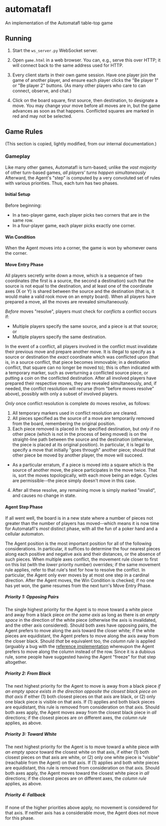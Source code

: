 # automatafl
An implementation of the Automatafl table-top game

## Running

1. Start the `ws_server.py` WebSocket server.

2. Open `game.html` in a web browser. You can, e.g., serve this over HTTP; it will connect back to the same address used for HTTP.

3. Every client starts in their own game session. Have one player join the game of another player, and ensure each player clicks the "Be player 1" or "Be player 2" buttons. (As many other players who care to can connect, observe, and chat.)

4. Click on the board square, first source, then destination, to designate a move. You may change your move before all moves are in, but the game advances as soon as that happens. Conflicted squares are marked in red and may not be selected.

## Game Rules

(This section is copied, lightly modified, from our internal documentation.)

### Gameplay

Like many other games, Automatafl is turn-based; unlike the *vast majority* of other turn-based games, *all players' turns happen simultaneously* Afterward, the Agent's "step" is computed by a very convoluted set of rules with various priorities. Thus, each turn has two phases.

#### Initial Setup

Before beginning:

* In a two-player game, each player picks two corners that are in the same row.
* In a four-player game, each player picks exactly one corner.

#### Win Condition

When the Agent moves into a corner, the game is won by whomever owns the corner. 

#### Move Entry Phase

All players secretly write down a move, which is a sequence of two coordinates (the first is a source, the second a destination) such that the source is not equal to the destination, and at least one of the coordinate axes (X or Y) is shared between the source and the destination (that is, it would make a valid rook move on an empty board). When all players have prepared a move, all the moves are revealed simultaneously.

*Before* moves "resolve", players must check for *conflicts*  a conflict occurs if:

* Multiple players specify the same source, and a piece is at that source; or
* Multiple players specify the same destination.

In the event of a conflict, all players involved in the conflict must invalidate their previous move and prepare another move. It is illegal to specify as a source or destination the *exact* coordinate which was conflicted upon (that is, in a source conflict, that piece becomes immovable; in a destination conflict, that square can no longer be moved to); this is often indicated with a temporary marker, such as overturning a conflicted source piece, or putting a coin on the conflicted destination. After all involved players have prepared their respective moves, they are revealed simultaneously, and, if needed, the conflict resolution will recurse (from "before moves resolve" above), possibly with only a subset of involved players.

*Only* once conflict resolution is complete do moves resolve, as follows:

1. All temporary markers used in conflict resolution are cleared.
2. All pieces specified as the source of a move are temporarily removed from the board, remembering the original position.
3. Each piece removed is placed in the specified destination, but *only* if no other piece (which is not in the process of being moved) is on the straight-line path between the source and the destination (otherwise, the piece is placed at its original position). In particular, it is legal to specify a move that initially "goes through" another piece; should that other piece be moved by another player, the move will succeed.
  * As a particular erratum, if a piece is moved into a square which is the source of another move, the piece participates in the move twice. That is, sort the moves topologically, with each move being an edge. Cycles are permissible--the piece simply doesn't move in this case.
4. After all these resolve, any remaining move is simply marked "invalid", and causes no change in state.

#### Agent Step Phase

If all went well, the board is in a new state where a number of pieces not greater than the number of players has moved--which means it is now time for Automatafl's *most* distinct phase, with all the fun of a poker hand and a cellular automaton.

The Agent position is the most important position for all of the following considerations. In particular, it suffices to determine the four nearest pieces along each positive and negative axis and their distances, or the absence of such pieces. When multiple axes conflict, the movement rule closer to first on this list (with the *lower* priority number) overrides; if the same movement rule applies, refer to that rule's text for how to resolve the conflict. In particular, the Agent only ever moves by at most one step in a cardinal direction. After the Agent moves, the Win Condition is checked; if no one has yet won, the game resumes from the next turn's Move Entry Phase.

##### Priority 1: Opposing Pairs

The single highest priority for the Agent is to move toward a white piece and away from a black piece *on the same axis* as long as there is *an empty space* in the direction of the white piece (otherwise the axis is invalidated, and the other axis considered). Should both axes have opposing pairs, the Agent prefers to move along the axis toward the closer white; if the white pieces are equidistant, the Agent prefers to move along the axis away from the closer black. Should *that* be equivalent too, the *column rule* is applied (arguably a bug with the [reference implementation](https://github.com/cmr/automatafl/blob/master/model.py)  whereupon the Agent prefers to move along the column instead of the row. Since it is a dubious rule, some people have suggested having the Agent "freeze" for that step altogether.

##### Priority 2: From Black

The next highest priority for the Agent to move is away from a black piece *if an empty space exists in the direction opposite the closest black piece on that axis* if either (1) both closest pieces on that axis are black, or (2) only one black piece is visible on that axis. If (1) applies and both black pieces are equidistant, this rule is removed from consideration on that axis. Should both axes apply, the Agent moves away from the closest black piece in *all* directions; if the closest pieces are on different axes, the *column rule* applies, as above.

##### Priority 3: Toward White

The next highest priority for the Agent is to move toward a white piece *with an empty space* toward the closest white on that axis, if either (1) both closest pieces on that axis are white, or (2) only one white piece is "visible" (reachable from the Agent) on that axis. If (1) applies and both white pieces are equidistant, this rule is removed from consideration on that axis. Should both axes apply, the Agent moves toward the closest white piece in *all* directions; if the closest pieces are on different axes, the *column rule* applies, as above.

##### Priority 4: Fallback

If none of the higher priorities above apply, no movement is considered for that axis. If neither axis has a considerable move, the Agent does not move for this phase.
